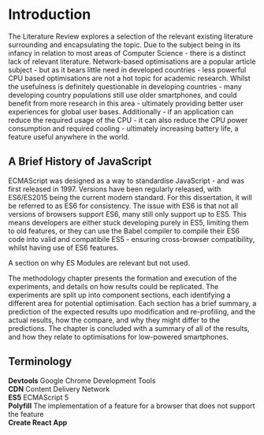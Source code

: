 # Introduction  
The Literature Review explores a selection of the relevant existing literature surrounding and 
encapsulating the topic. Due to the subject being in its infancy in relation to most 
areas of Computer Science - there is a distinct lack of relevant literature. 
Network-based optimisations are a popular article subject - but as it bears little need 
in developed countries - less powerful CPU based optimisations are not a hot topic for 
academic research. Whilst the usefulness is definitely questionable in developing 
countries - many developing country populations still use older smartphones, and could 
benefit from more research in this area - ultimately providing better user experiences 
for global user bases. Additionally - if an application can reduce the required usage of 
the CPU - it can also reduce the CPU power consumption and required cooling - ultimately 
increasing battery life, a feature useful anywhere in the world.

## A Brief History of JavaScript
ECMAScript was designed as a way to standardise JavaScript - and was first released in 1997.
Versions have been regularly released, with ES6/ES2015 being the current modern standard. For
this dissertation, it will be referred to as ES6 for consistency. The issue with ES6 is that 
not all versions of browsers support ES6, many still only support up to ES5. This means developers
are either stuck developing purely in ES5, limiting them to old features, or they can use the
Babel compiler to compile their ES6 code into valid and compatibile ES5 - ensuring cross-browser
compatibility, whilst having use of ES6 features. 

A section on why ES Modules are relevant but not used.

The methodology chapter presents the formation and execution of the experiments, and details 
on how results could be replicated. The experiments are split up into component sections, 
each identifying a different area for potential optimisation. Each section has a brief summary, 
a prediction of the expected results upo modification and re-profiling, and the actual results, 
how the compare, and why they might differ to the predictions. The chapter is concluded with a 
summary of all of the results, and how they relate to optimisations for low-powered smartphones.

## Terminology

**Devtools** Google Chrome Development Tools  
**CDN** Content Delivery Network  
**ES5** ECMAScript 5  
**Polyfill** The implementation of a feature for a browser that does not support the feature  
**Create React App**

